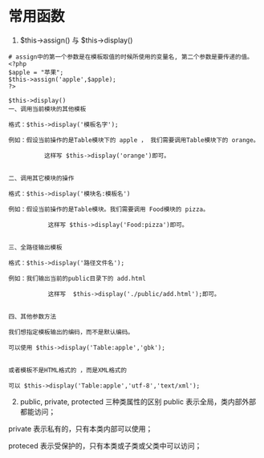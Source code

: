 # 常用函数
1.  $this->assign()  与 $this->display()
```
# assign中的第一个参数是在模板取值的时候所使用的变量名, 第二个参数是要传递的值。
<?php
$apple = "苹果";
$this->assign('apple',$apple);
?>

$this->display()
一、调用当前模块的其他模板

格式：$this->display('模板名字');

例如：假设当前操作的是Table模块下的 apple ， 我们需要调用Table模块下的 orange。

          这样写 $this->display('orange')即可。


二、调用其它模块的操作

格式：$this->display('模块名:模板名')

例如：假设当前操作的是Table模块。我们需要调用 Food模块的 pizza。

           这样写 $this->display('Food:pizza')即可。


三、全路径输出模板

格式：$this->display('路径文件名');

例如：我们输出当前的public目录下的 add.html

           这样写  $this->display('./public/add.html');即可。


四、其他参数方法

我们想指定模板输出的编码，而不是默认编码。

可以使用 $this->display('Table:apple','gbk');


或者模板不是HTML格式的 ，而是XML格式的

可以 $this->display('Table:apple','utf-8','text/xml');
```
2. public, private, protected 三种类属性的区别
public 表示全局，类内部外部都能访问；

private 表示私有的，只有本类内部可以使用；

proteced 表示受保护的，只有本类或子类或父类中可以访问；